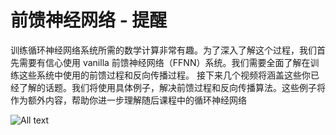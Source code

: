 # 前馈神经网络 - 提醒

训练循环神经网络系统所需的数学计算非常有趣。为了深入了解这个过程，我们首先需要有信心使用 vanilla 前馈神经网络（FFNN）系统。我们需要全面了解在训练这些系统中使用的前馈过程和反向传播过程。 接下来几个视频将涵盖这些你已经了解的话题。我们将使用具体例子，解决前馈过程和反向传播算法。这些例子将作为额外内容，帮助你进一步理解随后课程中的循环神经网络

![All text](http://ww1.sinaimg.cn/large/dc05ba18gy1fovhdur6xxj20ri0gyqpc.jpg)
